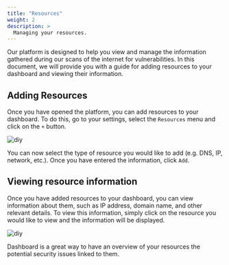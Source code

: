 ```yaml
---
title: "Resources"
weight: 2
description: >
  Managing your resources.
---
```


Our platform is designed to help you view and manage the information gathered during our scans of the internet 
for vulnerabilities. In this document, we will provide you with a guide for adding resources to your dashboard and 
viewing their information.

## Adding Resources
Once you have opened the platform, you can add resources to your dashboard. To do this, go to your settings, 
select the `Resources` menu and click on the `+` button.

![diy](/images/resources/add.png)

You can now select the type of resource you would like to add (e.g. DNS, IP, network, etc.). 
Once you have entered the information, click `Add`.

## Viewing resource information
Once you have added resources to your dashboard, you can view information about them, such as IP address, domain name, 
and other relevant details. To view this information, simply click on the resource you would like to view and 
the information will be displayed.

![diy](/images/resources/dashboard.png)

Dashboard is a great way to have an overview of your resources the potential security issues linked to them.
